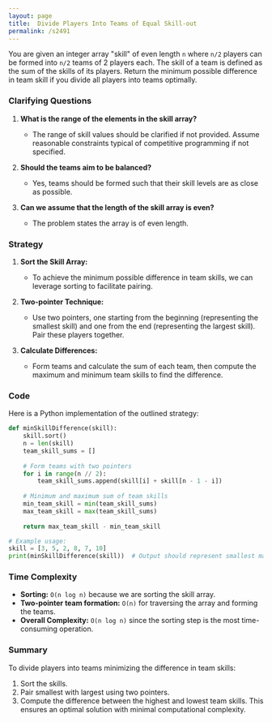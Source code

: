 ```yaml
---
layout: page
title:  Divide Players Into Teams of Equal Skill-out
permalink: /s2491
---
```

You are given an integer array "skill" of even length `n` where `n/2` players can be formed into `n/2` teams of 2 players each. The skill of a team is defined as the sum of the skills of its players. Return the minimum possible difference in team skill if you divide all players into teams optimally.

### Clarifying Questions
1. **What is the range of the elements in the skill array?**
   - The range of skill values should be clarified if not provided. Assume reasonable constraints typical of competitive programming if not specified.

2. **Should the teams aim to be balanced?**
   - Yes, teams should be formed such that their skill levels are as close as possible.

3. **Can we assume that the length of the skill array is even?**
   - The problem states the array is of even length.

### Strategy
1. **Sort the Skill Array:**
   - To achieve the minimum possible difference in team skills, we can leverage sorting to facilitate pairing.

2. **Two-pointer Technique:**
   - Use two pointers, one starting from the beginning (representing the smallest skill) and one from the end (representing the largest skill). Pair these players together.

3. **Calculate Differences:**
   - Form teams and calculate the sum of each team, then compute the maximum and minimum team skills to find the difference.

### Code
Here is a Python implementation of the outlined strategy:

```python
def minSkillDifference(skill):
    skill.sort()
    n = len(skill)
    team_skill_sums = []
    
    # Form teams with two pointers
    for i in range(n // 2):
        team_skill_sums.append(skill[i] + skill[n - 1 - i])
    
    # Minimum and maximum sum of team skills
    min_team_skill = min(team_skill_sums)
    max_team_skill = max(team_skill_sums)
    
    return max_team_skill - min_team_skill

# Example usage:
skill = [3, 5, 2, 8, 7, 10]
print(minSkillDifference(skill))  # Output should represent smallest max-min difference
```

### Time Complexity
- **Sorting:** `O(n log n)` because we are sorting the skill array.
- **Two-pointer team formation:** `O(n)` for traversing the array and forming the teams.
- **Overall Complexity:** `O(n log n)` since the sorting step is the most time-consuming operation.

### Summary
To divide players into teams minimizing the difference in team skills:
1. Sort the skills.
2. Pair smallest with largest using two pointers.
3. Compute the difference between the highest and lowest team skills.
This ensures an optimal solution with minimal computational complexity.